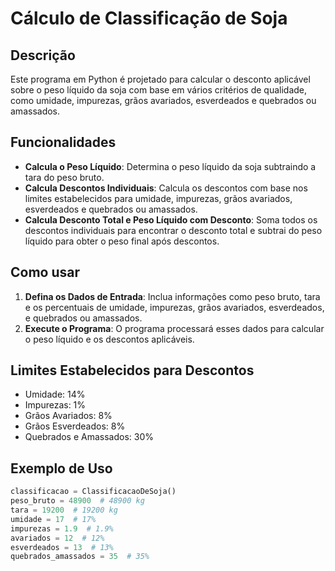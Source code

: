 # Cálculo de Classificação de Soja

## Descrição
Este programa em Python é projetado para calcular o desconto aplicável sobre o peso líquido da soja com base em vários critérios de qualidade, como umidade, impurezas, grãos avariados, esverdeados e quebrados ou amassados.

## Funcionalidades
- **Calcula o Peso Líquido**: Determina o peso líquido da soja subtraindo a tara do peso bruto.
- **Calcula Descontos Individuais**: Calcula os descontos com base nos limites estabelecidos para umidade, impurezas, grãos avariados, esverdeados e quebrados ou amassados.
- **Calcula Desconto Total e Peso Líquido com Desconto**: Soma todos os descontos individuais para encontrar o desconto total e subtrai do peso líquido para obter o peso final após descontos.

## Como usar
1. **Defina os Dados de Entrada**: Inclua informações como peso bruto, tara e os percentuais de umidade, impurezas, grãos avariados, esverdeados, e quebrados ou amassados.
2. **Execute o Programa**: O programa processará esses dados para calcular o peso líquido e os descontos aplicáveis.

## Limites Estabelecidos para Descontos
- Umidade: 14%
- Impurezas: 1%
- Grãos Avariados: 8%
- Grãos Esverdeados: 8%
- Quebrados e Amassados: 30%

## Exemplo de Uso
```python
classificacao = ClassificacaoDeSoja()
peso_bruto = 48900  # 48900 kg
tara = 19200  # 19200 kg
umidade = 17  # 17%
impurezas = 1.9  # 1.9%
avariados = 12  # 12%
esverdeados = 13  # 13%
quebrados_amassados = 35  # 35%
```
